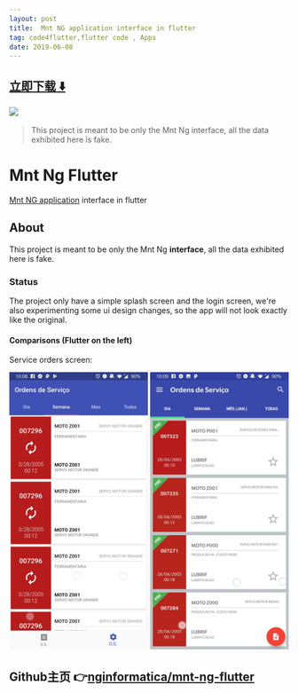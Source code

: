```yaml
---
layout: post
title:  Mnt NG application interface in flutter
tag: code4flutter,flutter code , Apps
date: 2019-06-08
---
```


 


## [立即下载 ️⬇️ ](https://codeload.github.com/nginformatica/mnt-ng-flutter/zip/master) 


 
![](https://flutterawesome.com/content/images/2018/12/mntng.jpg)
 
>
> This project is meant to be only the Mnt Ng interface, all the data exhibited here is fake.
>

 
# Mnt Ng Flutter

[Mnt NG application](https://play.google.com/store/apps/details?id=br.com.ngi.mnt)
 interface in flutter

## About

This project is meant to be only the Mnt Ng **interface**, all the data
exhibited here is fake.

### Status

The project only have a simple splash screen and the login screen,
we're also experimenting some ui design changes, so the app will not look exactly
like the original.

#### Comparisons (Flutter on the left)

Service orders screen:
<p>
 <img src="https://github.com/nginformatica/mnt-ng-flutter/blob/master/screenshots/flutter.jpg" alt="Flutter" height="500" />
 <img src="https://github.com/nginformatica/mnt-ng-flutter/blob/master/screenshots/original.jpg" alt="Original" height="500" />
</p>

## Github主页 👉[nginformatica/mnt-ng-flutter](http://github.com/nginformatica/mnt-ng-flutter)